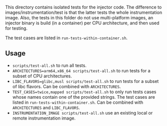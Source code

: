 This directory contains isolated tests for the injector code.
The difference to images/instrumentation/test is that the latter tests the whole instrumentation image.
Also, the tests in this folder do not use multi-platform images, an injector binary is build (in a container) per CPU
architecture, and then used for testing.

The test cases are listed in `run-tests-within-container.sh`.

Usage
-----

* `scripts/test-all.sh` to run all tests.
* `ARCHITECTURES=arm64,x86_64 scripts/test-all.sh` to run tests for a subset of CPU architectures.
* `LIBC_FLAVORS=glibc,musl scripts/test-all.sh` to run tests for a subset of libc flavors. Can be combined with
  `ARCHITECTURES`.
* `TEST_CASES=twice,mapped scripts/test-all.sh` to only run tests cases whose names contain one of the
  provided strings.
  The test cases are listed in `run-tests-within-container.sh`.
  Can be combined with `ARCHITECTURES` and `LIBC_FLAVORS`.
* `INSTRUMENTATION_IMAGE scripts/test-all.sh` use an existing local or remote instrumentation image.

